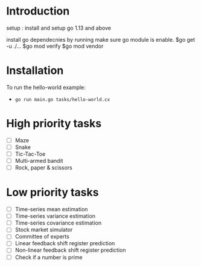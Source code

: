 # Introduction

setup :
install and setup go 1.13 and above

install go dependecnies by running make sure go module is enable.
$go get -u ./...
$go mod verify 
$go mod vendor


# Installation

To run the hello-world example:

- `go run main.go tasks/hello-world.cx`

# High priority tasks
- [ ] Maze
- [ ] Snake
- [ ] Tic-Tac-Toe
- [ ] Multi-armed bandit
- [ ] Rock, paper & scissors

# Low priority tasks
- [ ] Time-series mean estimation
- [ ] Time-series variance estimation
- [ ] Time-series covariance estimation
- [ ] Stock market simulator
- [ ] Committee of experts
- [ ] Linear feedback shift register prediction
- [ ] Non-linear feedback shift register prediction
- [ ] Check if a number is prime

